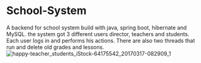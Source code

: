 # School-System

A backend for school system build with java, spring boot, hibernate and MySQL. the system got 3 different users director, teachers and students. Each user logs in and performs his actions. There are also two threads that run and delete old grades and lessons.
![happy-teacher_students_iStock-64175542_20170317-082909_1](https://user-images.githubusercontent.com/117359346/207320886-03bf974f-02cc-4e8c-8407-dcccc803ea9a.jpg)
